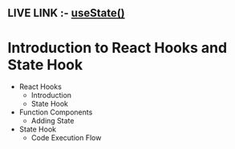 ## LIVE LINK :- <a href='https://prashustate.ccbp.tech/'>useState()</a>

# Introduction to React Hooks and State Hook

- React Hooks
  - Introduction
  - State Hook
- Function Components
  - Adding State
- State Hook
  - Code Execution Flow
